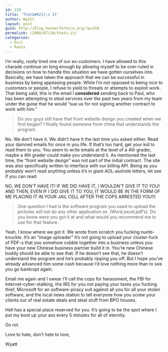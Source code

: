 ```yaml
---
id: 219
title: 'That&#8217;s It'
author: Wyatt
layout: post
guid: http://blog.hackerforhire.org/?p=219
permalink: /2008/07/20/thats-it/
categories:
  - Evil
  - Rants
---
```

I&#8217;m really, *really* tired one of our ex-customers. I have allowed to this charade continue on long enough by allowing myself to be over-ruled in decisions on how to handle this situation we have gotten ourselves into. Basically, we have taken the approach that we can be successful in business by being appeasing people. While I&#8217;m not opposed to being nice to customers or people, I refuse to yield to threats or attempts to exploit work. That being said, this is the email I **considered** sending back to Paul, who has been attempting to steal services over the past two years from my team under the guise that he would &#8220;sue us for not signing another contract to work with him.&#8221;  
<!--more-->

> Do you guys still have that front website design you created when we first began? I finally found someone from china that understands the program.

No. We don&#8217;t have it. We didn&#8217;t have it the last time you asked either. Read your damned emails for once in you life. If that&#8217;s too hard, get your kid to read them to you. You seem to write emails at the level of a 4th grader, maybe a 4th grader could make you understand it. As mentioned the last time, the &#8220;front website design&#8221; was not part of the initial contract. The site was also specifically written to interface with our billing API. Being as you probably won&#8217;t read anything unless it&#8217;s in giant AOL-asshole letters, let see if you can read:

NO, WE DON&#8217;T HAVE IT! IF WE DID HAVE IT, I WOULDN&#8217;T GIVE IT TO YOU! AND THEN, EVEN IF I DID GIVE IT TO YOU, IT WOULD BE IN THE FORM OF ME PLACING IT IN YOUR JAIL CELL AFTER THE COPS ARRESTED YOU!!!

> One question I had is the software program you used to upload the pictures will not do any other application ex. (Word,excel,pdf&#8217;s). Do you know were you got it at and what would you recommend me to use for that feature.

Yeah, I know where we got it. We wrote from scratch you fucking numb-knuckle. It&#8217;s an &#8220;image uploader&#8221; it&#8217;s not going to upload your cluster-fuck of PDF-s that you somehow cobble together into a business unless you have your new Chinese business partner build it in. You&#8217;re new Chinese buddy should be able to see that. If he doesn&#8217;t see that, he doesn&#8217;t understand the program and he&#8217;s probably ripping you off. But I hope you&#8217;ve already advanced him some cash because I&#8217;d love nothing more than to see you go bankrupt again.

Email me again and I swear I&#8217;ll call the cops for harassment, the FBI for Internet-cyber-stalking, the IRS for you not paying your taxes you fucking thief, Microsoft for an software-piracy suit against all you for all your stolen software, and the local news station to tell everyone how you screw your clients out of real estate deals and steal stuff from BPO houses.

Hell has a special place reserved for you. It&#8217;s going to be the spot where I put my boot up your ass every 5 minutes for all of eternity.

Go rot.

Love to hate, don&#8217;t hate to love,

Wyatt